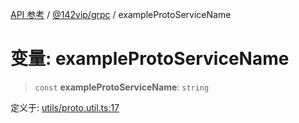 [API 参考](../wiki/Home) / [@142vip/grpc](../wiki/@142vip.grpc) / exampleProtoServiceName

# 变量: exampleProtoServiceName

> `const` **exampleProtoServiceName**: `string`

定义于: [utils/proto.util.ts:17](https://github.com/142vip/core-x/blob/567cadf3a9f5104aada595325cfb94d08a88f92f/packages/grpc/src/utils/proto.util.ts#L17)

